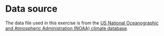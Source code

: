 # Data source
The data file used in this exercise is from the [US National Oceanographic and Atmospheric Administration (NOAA) climate database](https://www.ncdc.noaa.gov/cdo-web/).
